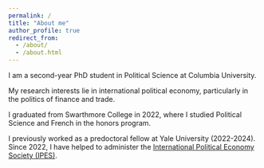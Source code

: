 ```yaml
---
permalink: /
title: "About me"
author_profile: true
redirect_from: 
  - /about/
  - /about.html
---
```


I am a second-year PhD student in Political Science at Columbia University. 

My research interests lie in international political economy, particularly in the politics of finance and trade. 

I graduated from Swarthmore College in 2022, where I studied Political Science and French in the honors program.

I previously worked as a predoctoral fellow at Yale University (2022-2024). Since 2022, I have helped to administer the [International Political Economy Society (IPES)](https://www.internationalpoliticaleconomysociety.org/). 
